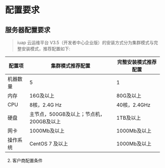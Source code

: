 # 配置要求

## 服务器配置要求
> iuap 云运维平台 V3.5（开发者中心企业版）的安装方式分为集群模式与完整安装模式，推荐配置如下:

配置项 | 集群模式推荐配置 | 完整安装模式推荐配置
---|---|---
机器数量 | 5 | 1
内存 | 16G及以上 | 80G及以上
CPU  | 8核，2.4G Hz|40核，2.4GHz
硬盘 | 主节点，500GB及以上；节点机，200GB及以上|1TB及以上
网卡 | 1000Mb及以上 | 1000Mb及以上
操作系统 | CentOS 7 及以上 | 1000Mb及以上

2. 客户商配置条件